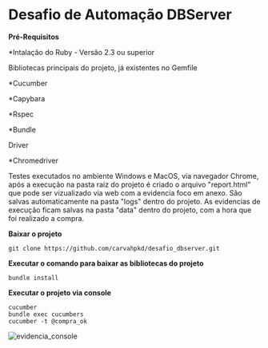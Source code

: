 # Desafio de Automação DBServer

**Pré-Requisitos**

*Intalação do Ruby - Versão 2.3 ou superior

Bibliotecas principais do projeto, já existentes no Gemfile

*Cucumber

*Capybara

*Rspec

*Bundle

Driver 

*Chromedriver

Testes executados no ambiente Windows e MacOS, via navegador Chrome, após a execução na pasta raiz do projeto
é criado o arquivo "report.html" que pode ser vizualizado via web com a evidencia foco em anexo. São salvas automaticamente na pasta "logs" dentro do projeto.
As evidencias de execução ficam salvas na pasta "data" dentro do projeto, com a hora que foi realizado a compra.

**Baixar o projeto**

    git clone https://github.com/carvahpkd/desafio_dbserver.git

**Executar o comando para baixar as bibliotecas do projeto**

    bundle install

**Executar o projeto via console**

    cucumber
    bundle exec cucumbers
    cucumber -t @compra_ok

![evidencia_console](https://user-images.githubusercontent.com/21012745/50319411-65c8f480-04ae-11e9-8c0f-2e257d1ab7c7.jpg)
